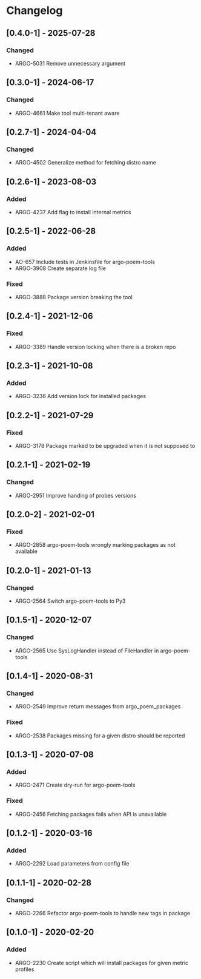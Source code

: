 # Changelog

## [0.4.0-1] - 2025-07-28

### Changed

* ARGO-5031 Remove unnecessary argument

## [0.3.0-1] - 2024-06-17

### Changed

* ARGO-4661 Make tool multi-tenant aware

## [0.2.7-1] - 2024-04-04

### Changed

* ARGO-4502 Generalize method for fetching distro name

## [0.2.6-1] - 2023-08-03

### Added

* ARGO-4237 Add flag to install internal metrics

## [0.2.5-1] - 2022-06-28

### Added

* AO-657 Include tests in Jenkinsfile for argo-poem-tools
* ARGO-3908 Create separate log file

### Fixed

* ARGO-3888 Package version breaking the tool

## [0.2.4-1] - 2021-12-06

### Fixed

* ARGO-3389 Handle version locking when there is a broken repo

## [0.2.3-1] - 2021-10-08

### Added

* ARGO-3236 Add version lock for installed packages

## [0.2.2-1] - 2021-07-29

### Fixed

* ARGO-3178 Package marked to be upgraded when it is not supposed to

## [0.2.1-1] - 2021-02-19

### Changed

* ARGO-2951 Improve handing of probes versions

## [0.2.0-2] - 2021-02-01

### Fixed

* ARGO-2858 argo-poem-tools wrongly marking packages as not available

## [0.2.0-1] - 2021-01-13

### Changed

* ARGO-2564 Switch argo-poem-tools to Py3

## [0.1.5-1] - 2020-12-07

### Changed

* ARGO-2565 Use SysLogHandler instead of FileHandler in argo-poem-tools

## [0.1.4-1] - 2020-08-31

### Changed

* ARGO-2549 Improve return messages from argo_poem_packages

### Fixed

* ARGO-2538 Packages missing for a given distro should be reported

## [0.1.3-1] - 2020-07-08

### Added

* ARGO-2471 Create dry-run for argo-poem-tools

### Fixed

* ARGO-2456 Fetching packages fails when API is unavailable

## [0.1.2-1] - 2020-03-16

### Added

* ARGO-2292 Load parameters from config file

## [0.1.1-1] - 2020-02-28

### Changed

* ARGO-2266 Refactor argo-poem-tools to handle new tags in package

## [0.1.0-1] - 2020-02-20

### Added 

* ARGO-2230 Create script which will install packages for given metric profiles
